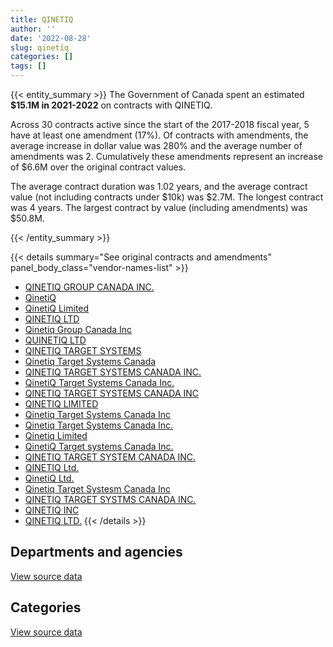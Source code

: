 ```yaml
---
title: QINETIQ
author: ''
date: '2022-08-28'
slug: qinetiq
categories: []
tags: []
---
```


<script src="/rmarkdown-libs/htmlwidgets/htmlwidgets.js"></script>
<link href="/rmarkdown-libs/datatables-css/datatables-crosstalk.css" rel="stylesheet" />
<script src="/rmarkdown-libs/datatables-binding/datatables.js"></script>
<script src="/rmarkdown-libs/jquery/jquery-3.6.0.min.js"></script>
<link href="/rmarkdown-libs/dt-core-bootstrap/css/dataTables.bootstrap.min.css" rel="stylesheet" />
<link href="/rmarkdown-libs/dt-core-bootstrap/css/dataTables.bootstrap.extra.css" rel="stylesheet" />
<script src="/rmarkdown-libs/dt-core-bootstrap/js/jquery.dataTables.min.js"></script>
<script src="/rmarkdown-libs/dt-core-bootstrap/js/dataTables.bootstrap.min.js"></script>
<link href="/rmarkdown-libs/crosstalk/css/crosstalk.min.css" rel="stylesheet" />
<script src="/rmarkdown-libs/crosstalk/js/crosstalk.min.js"></script>
<script src="/rmarkdown-libs/htmlwidgets/htmlwidgets.js"></script>
<link href="/rmarkdown-libs/datatables-css/datatables-crosstalk.css" rel="stylesheet" />
<script src="/rmarkdown-libs/datatables-binding/datatables.js"></script>
<script src="/rmarkdown-libs/jquery/jquery-3.6.0.min.js"></script>
<link href="/rmarkdown-libs/dt-core-bootstrap/css/dataTables.bootstrap.min.css" rel="stylesheet" />
<link href="/rmarkdown-libs/dt-core-bootstrap/css/dataTables.bootstrap.extra.css" rel="stylesheet" />
<script src="/rmarkdown-libs/dt-core-bootstrap/js/jquery.dataTables.min.js"></script>
<script src="/rmarkdown-libs/dt-core-bootstrap/js/dataTables.bootstrap.min.js"></script>
<link href="/rmarkdown-libs/crosstalk/css/crosstalk.min.css" rel="stylesheet" />
<script src="/rmarkdown-libs/crosstalk/js/crosstalk.min.js"></script>

{{< entity_summary >}}
The Government of Canada spent an estimated **\$15.1M in 2021-2022** on contracts with QINETIQ.

Across 30 contracts active since the start of the 2017-2018 fiscal year, 5 have at least one amendment (17%). Of contracts with amendments, the average increase in dollar value was 280% and the average number of amendments was 2. Cumulatively these amendments represent an increase of \$6.6M over the original contract values.

The average contract duration was 1.02 years, and the average contract value (not including contracts under \$10k) was \$2.7M. The longest contract was 4 years. The largest contract by value (including amendments) was \$50.8M.

{{< /entity_summary >}}

{{< details summary="See original contracts and amendments" panel_body_class="vendor-names-list" >}}
- [QINETIQ GROUP CANADA INC.](https://search.open.canada.ca/en/ct/?sort=contract_value_f%20desc&page=1&search_text=%22QINETIQ%20GROUP%20CANADA%20INC.%22)
- [QinetiQ](https://search.open.canada.ca/en/ct/?sort=contract_value_f%20desc&page=1&search_text=%22QinetiQ%22)
- [QinetiQ Limited](https://search.open.canada.ca/en/ct/?sort=contract_value_f%20desc&page=1&search_text=%22QinetiQ%20Limited%22)
- [QINETIQ LTD](https://search.open.canada.ca/en/ct/?sort=contract_value_f%20desc&page=1&search_text=%22QINETIQ%20LTD%22)
- [Qinetiq Group Canada Inc](https://search.open.canada.ca/en/ct/?sort=contract_value_f%20desc&page=1&search_text=%22Qinetiq%20Group%20Canada%20Inc%22)
- [QUINETIQ LTD](https://search.open.canada.ca/en/ct/?sort=contract_value_f%20desc&page=1&search_text=%22QUINETIQ%20LTD%22)
- [QINETIQ TARGET SYSTEMS](https://search.open.canada.ca/en/ct/?sort=contract_value_f%20desc&page=1&search_text=%22QINETIQ%20TARGET%20SYSTEMS%22)
- [Qinetiq Target Systems Canada](https://search.open.canada.ca/en/ct/?sort=contract_value_f%20desc&page=1&search_text=%22Qinetiq%20Target%20Systems%20Canada%22)
- [QINETIQ TARGET SYSTEMS CANADA INC.](https://search.open.canada.ca/en/ct/?sort=contract_value_f%20desc&page=1&search_text=%22QINETIQ%20TARGET%20SYSTEMS%20CANADA%20INC.%22)
- [QinetiQ Target Systems Canada Inc.](https://search.open.canada.ca/en/ct/?sort=contract_value_f%20desc&page=1&search_text=%22QinetiQ%20Target%20Systems%20Canada%20Inc.%22)
- [QINETIQ TARGET SYSTEMS CANADA INC](https://search.open.canada.ca/en/ct/?sort=contract_value_f%20desc&page=1&search_text=%22QINETIQ%20TARGET%20SYSTEMS%20CANADA%20INC%22)
- [QINETIQ LIMITED](https://search.open.canada.ca/en/ct/?sort=contract_value_f%20desc&page=1&search_text=%22QINETIQ%20LIMITED%22)
- [Qinetiq Target Systems Canada Inc](https://search.open.canada.ca/en/ct/?sort=contract_value_f%20desc&page=1&search_text=%22Qinetiq%20Target%20Systems%20Canada%20Inc%22)
- [Qinetiq Target Systems Canada Inc.](https://search.open.canada.ca/en/ct/?sort=contract_value_f%20desc&page=1&search_text=%22Qinetiq%20Target%20Systems%20Canada%20Inc.%22)
- [Qinetiq Limited](https://search.open.canada.ca/en/ct/?sort=contract_value_f%20desc&page=1&search_text=%22Qinetiq%20Limited%22)
- [QinetiQ Target systems Canada Inc.](https://search.open.canada.ca/en/ct/?sort=contract_value_f%20desc&page=1&search_text=%22QinetiQ%20Target%20systems%20Canada%20Inc.%22)
- [QINETIQ TARGET SYSTEM CANADA INC.](https://search.open.canada.ca/en/ct/?sort=contract_value_f%20desc&page=1&search_text=%22QINETIQ%20TARGET%20SYSTEM%20CANADA%20INC.%22)
- [QINETIQ Ltd.](https://search.open.canada.ca/en/ct/?sort=contract_value_f%20desc&page=1&search_text=%22QINETIQ%20Ltd.%22)
- [QinetiQ Ltd.](https://search.open.canada.ca/en/ct/?sort=contract_value_f%20desc&page=1&search_text=%22QinetiQ%20Ltd.%22)
- [Qinetiq Target Systesm Canada Inc](https://search.open.canada.ca/en/ct/?sort=contract_value_f%20desc&page=1&search_text=%22Qinetiq%20Target%20Systesm%20Canada%20Inc%22)
- [QINETIQ TARGET SYSTMS CANADA INC.](https://search.open.canada.ca/en/ct/?sort=contract_value_f%20desc&page=1&search_text=%22QINETIQ%20TARGET%20SYSTMS%20CANADA%20INC.%22)
- [QINETIQ INC](https://search.open.canada.ca/en/ct/?sort=contract_value_f%20desc&page=1&search_text=%22QINETIQ%20INC%22)
- [QINETIQ LTD.](https://search.open.canada.ca/en/ct/?sort=contract_value_f%20desc&page=1&search_text=%22QINETIQ%20LTD.%22)
{{< /details >}}

## Departments and agencies

<div id="htmlwidget-1" style="width:100%;height:auto;" class="datatables html-widget"></div>
<script type="application/json" data-for="htmlwidget-1">{"x":{"style":"bootstrap","filter":"none","vertical":false,"data":[["<a href=\"/departments/dnd-mdn/\">National Defence<\/a>","<a href=\"/departments/nrcan-rncan/\">Natural Resources Canada<\/a>"],[10392731.36,null],[22153118.41,null],[22226819.79,null],[15054565.88,56026.05]],"container":"<table class=\"table table-striped table-hover row-border order-column display\">\n  <thead>\n    <tr>\n      <th>Department<\/th>\n      <th>2018-2019<\/th>\n      <th>2019-2020<\/th>\n      <th>2020-2021<\/th>\n      <th>2021-2022<\/th>\n    <\/tr>\n  <\/thead>\n<\/table>","options":{"order":[[4,"desc"]],"pageLength":10,"autoWidth":true,"columnDefs":[{"targets":1,"render":"function(data, type, row, meta) {\n    return type !== 'display' ? data : DTWidget.formatCurrency(data, \"$\", 2, 3, \",\", \".\", true, null);\n  }"},{"targets":2,"render":"function(data, type, row, meta) {\n    return type !== 'display' ? data : DTWidget.formatCurrency(data, \"$\", 2, 3, \",\", \".\", true, null);\n  }"},{"targets":3,"render":"function(data, type, row, meta) {\n    return type !== 'display' ? data : DTWidget.formatCurrency(data, \"$\", 2, 3, \",\", \".\", true, null);\n  }"},{"targets":4,"render":"function(data, type, row, meta) {\n    return type !== 'display' ? data : DTWidget.formatCurrency(data, \"$\", 2, 3, \",\", \".\", true, null);\n  }"},{"width":"16%","targets":[1,2,3,4]},{"className":"dt-right","targets":[1,2,3,4]}],"orderClasses":false}},"evals":["options.columnDefs.0.render","options.columnDefs.1.render","options.columnDefs.2.render","options.columnDefs.3.render"],"jsHooks":[]}</script>
<p class="text-right">
<a href="https://github.com/GoC-Spending/contracts-data/tree/main/data/out/vendors/qinetiq/summary_by_fiscal_year_by_department.csv" class="source-data-link btn btn-link">View source data</a>
</p>

## Categories

<div id="htmlwidget-2" style="width:100%;height:auto;" class="datatables html-widget"></div>
<script type="application/json" data-for="htmlwidget-2">{"x":{"style":"bootstrap","filter":"none","vertical":false,"data":[["<a href=\"/categories/facilities_and_construction/\">Facilities and construction<\/a>","<a href=\"/categories/defence/\">Defence<\/a>","<a href=\"/categories/professional_services/\">Professional services<\/a>","<a href=\"/categories/industrial_products_and_services/\">Industrial products and services<\/a>"],[4895238.66,11243.64,899402.5,4586846.56],[17227474.5,34813.58,2329667.29,2561163.04],[17180404.9,1465.64,5010783.33,34165.92],[11484983,null,3569582.88,56026.05]],"container":"<table class=\"table table-striped table-hover row-border order-column display\">\n  <thead>\n    <tr>\n      <th>Category<\/th>\n      <th>2018-2019<\/th>\n      <th>2019-2020<\/th>\n      <th>2020-2021<\/th>\n      <th>2021-2022<\/th>\n    <\/tr>\n  <\/thead>\n<\/table>","options":{"order":[[4,"desc"]],"dom":"t","pageLength":30,"autoWidth":true,"columnDefs":[{"targets":1,"render":"function(data, type, row, meta) {\n    return type !== 'display' ? data : DTWidget.formatCurrency(data, \"$\", 2, 3, \",\", \".\", true, null);\n  }"},{"targets":2,"render":"function(data, type, row, meta) {\n    return type !== 'display' ? data : DTWidget.formatCurrency(data, \"$\", 2, 3, \",\", \".\", true, null);\n  }"},{"targets":3,"render":"function(data, type, row, meta) {\n    return type !== 'display' ? data : DTWidget.formatCurrency(data, \"$\", 2, 3, \",\", \".\", true, null);\n  }"},{"targets":4,"render":"function(data, type, row, meta) {\n    return type !== 'display' ? data : DTWidget.formatCurrency(data, \"$\", 2, 3, \",\", \".\", true, null);\n  }"},{"width":"16%","targets":[1,2,3,4]},{"className":"dt-right","targets":[1,2,3,4]}],"orderClasses":false,"lengthMenu":[10,25,30,50,100]}},"evals":["options.columnDefs.0.render","options.columnDefs.1.render","options.columnDefs.2.render","options.columnDefs.3.render"],"jsHooks":[]}</script>
<p class="text-right">
<a href="https://github.com/GoC-Spending/contracts-data/tree/main/data/out/vendors/qinetiq/summary_by_fiscal_year_by_category.csv" class="source-data-link btn btn-link">View source data</a>
</p>
